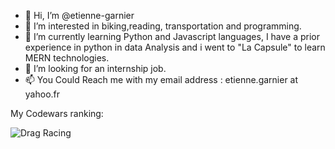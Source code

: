 - 👋 Hi, I’m @etienne-garnier
- 👀 I’m interested in biking,reading, transportation and programming.
- 🌱 I’m currently learning Python and Javascript languages, I have a prior experience in python in data Analysis and i went to "La Capsule" to learn MERN technologies.
- 💞️ I’m looking for an internship job.
- 📫 You Could Reach me with my email address : etienne.garnier at yahoo.fr

My Codewars ranking:

![Drag Racing](https://www.codewars.com/users/etienne-garnier/badges/large)

<!---
etienne-gambourg/etienne-gambourg is a ✨ special ✨ repository because its `README.md` (this file) appears on your GitHub profile.
You can click the Preview link to take a look at your changes.
--->
